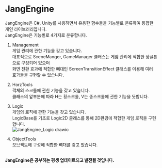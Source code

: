 # JangEngine

JangEngine은 C#, Unity를 사용하면서 유용한 함수들을 기능별로 분류하여 통합한 개인 라이브러리입니다.</br>
JangEngine은 기능별로 4가지로 분류합니다.</br>

1. Management</br>
게임 관리에 관한 기능을 갖고 있습니다.</br>
대표적으로 SceneManger, GameManager 클래스는 게임 관리에 적합한 싱글톤으로 구성되어 있으며 </br>
화면 전환 효과에 적합한 뼈대인 ScreenTransitionEffect 클래스를 이용해 여러 효과들을 구현할 수 있습니다.</br>

2. HorzTools</br>
객체의 스크롤에 관한 기능을 갖고 있습니다.</br>
클래스의 앞부분에 따라 H는 횡스크롤, V는 종스크롤에 관한 기능을 뜻합니다.</br>

3. Logic</br>
게임의 로직에 관한 기능을 갖고 있습니다.</br>
LogicBase를 기초로 Logic2D 클래스를 통해 2D환경에 적합한 게임 로직을 구현합니다.</br>
![JangEngine_Logic drawio](https://github.com/user-attachments/assets/1691215f-df68-487b-a4c4-f53cf00fadff)

4. ObjectTools</br>
오브젝트에 구성에 적합한 뼈대를 갖고 있습니다.</br>

</br><b>JangEngine은 공부하는 평생 업데이트되고 발전될 것입니다.</b>
